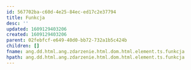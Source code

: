 ```yaml
---
id: 567702ba-c60d-4e25-84ec-ed17c2e37794
title: Funkcja
desc: ''
updated: 1609129403206
created: 1609129403206
parent: 02febfcf-e649-40d0-bb72-732a1b5c424b
children: []
fname: ang.dd.html.ang.zdarzenie.html.dom.html.element.ts.funkcja
hpath: ang.dd.html.ang.zdarzenie.html.dom.html.element.ts.funkcja
---
```



